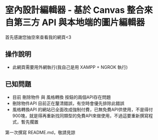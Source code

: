 # 室內設計編輯器 - 基於 Canvas 整合來自第三方 API 與本地端的圖片編輯器
首先感謝您抽空來查看我的網頁<3
## 操作說明
- 此網頁需要用外網執行(我自己是用 XAMPP + NGROK 執行)
## 已知問題
- 目前 刪除物件 與 風格轉換 按鈕的兩個API存在問題
- 刪除物件API 目前正在釐清錯誤，有空時會優先排除此錯誤
- 風格轉換API 的網站已全面改成強制付費，已無免費API供使用，不是得付900塊，就是得再重新找同類型的免費API來做使用，不過這要重新撰寫程式，暫先擱置

第一次撰寫 README.md，敬請見諒
